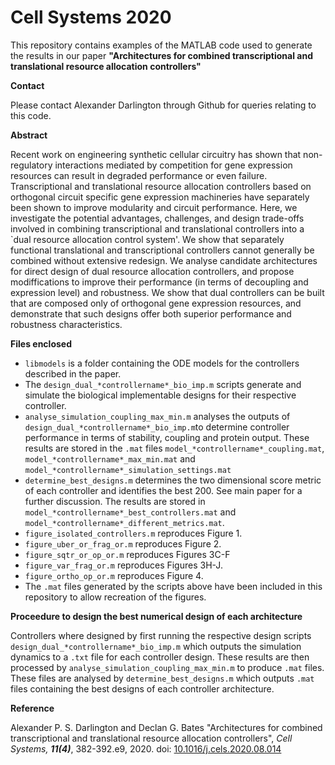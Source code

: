 # Cell Systems 2020
This repository contains examples of the MATLAB code used to generate the results in our paper **"Architectures for combined transcriptional and translational
resource allocation controllers"**

**Contact**

Please contact Alexander Darlington through Github for queries relating to this code.

**Abstract**

Recent work on engineering synthetic cellular circuitry has shown that non-regulatory interactions mediated by competition for gene expression resources can result in degraded performance or even
failure. Transcriptional and translational resource allocation controllers based on orthogonal circuit specific gene expression machineries have separately been shown to improve modularity and circuit
performance. Here, we investigate the potential advantages, challenges, and design trade-offs involved in combining transcriptional and translational controllers into a `dual resource allocation control
system'. We show that separately functional translational and transcriptional controllers cannot generally be combined without extensive redesign. We analyse candidate architectures for direct
design of dual resource allocation controllers, and propose modiffications to improve their performance (in terms of decoupling and expression level) and robustness. We show that dual controllers can be
built that are composed only of orthogonal gene expression resources, and demonstrate that such designs offer both superior performance and robustness characteristics.

**Files enclosed**

- ``libmodels`` is a folder containing the ODE models for the controllers described in the paper.
- The ``design_dual_*controllername*_bio_imp.m`` scripts generate and simulate the biological implementable designs for their respective controller.
- ``analyse_simulation_coupling_max_min.m`` analyses the outputs of ``design_dual_*controllername*_bio_imp.m``to determine controller performance in terms of stability, coupling and protein output. These results are stored in the ``.mat`` files ``model_*controllername*_coupling.mat``, ``model_*controllername*_max_min.mat`` and ``model_*controllername*_simulation_settings.mat``
- ``determine_best_designs.m`` determines the two dimensional score metric of each controller and identifies the best 200. See main paper for a further discussion. The results are stored in ``model_*controllername*_best_controllers.mat`` and ``model_*controllername*_different_metrics.mat``.
- ``figure_isolated_controllers.m`` reproduces Figure 1.                                   
- ``figure_uber_or_frag_or.m`` reproduces Figure 2.                   
- ``figure_sqtr_or_op_or.m`` reproduces Figures 3C-F               
- ``figure_var_frag_or.m`` reproduces Figures 3H-J. 
- ``figure_ortho_op_or.m`` reproduces Figure 4.
- The ``.mat`` files generated by the scripts above have been included in this repository to allow recreation of the figures.

**Proceedure to design the best numerical design of each architecture**

Controllers where designed by first running the respective design scripts ``design_dual_*controllername*_bio_imp.m`` which outputs the simulation dynamics to a ``.txt`` file for each controller design. These results are then processed by ``analyse_simulation_coupling_max_min.m`` to produce ``.mat`` files. These files are analysed by ``determine_best_designs.m`` which outputs ``.mat`` files containing the best designs of each controller architecture.

**Reference**

Alexander P. S. Darlington and Declan G. Bates "Architectures for combined transcriptional and translational
resource allocation controllers", *Cell Systems, **11(4)***, 382-392.e9, 2020.    doi: [10.1016/j.cels.2020.08.014](https://doi.org/10.1016/j.cels.2020.08.014)
